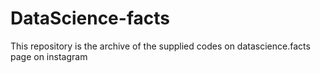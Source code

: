 # DataScience-facts
This repository is the archive of the supplied codes on datascience.facts page on instagram
